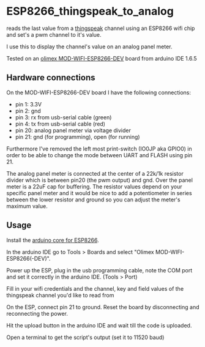 # ESP8266_thingspeak_to_analog

reads the last value from a [thingspeak](https://thingspeak.com/) channel using an ESP8266 wifi chip and set's a pwm channel to it's value. 

I use this to display the channel's value on an analog panel meter.

Tested on an [olimex MOD-WIFI-ESP8266-DEV](https://www.olimex.com/Products/IoT/MOD-WIFI-ESP8266-DEV/open-source-hardware) board from arduino IDE 1.6.5

## Hardware connections

On the MOD-WIFI-ESP8266-DEV board I have the following connections:

* pin 1: 3.3V
* pin 2: gnd
* pin 3: rx from usb-serial cable (green)
* pin 4: tx from usb-serial cable (red)
* pin 20: analog panel meter via voltage divider
* pin 21: gnd (for programming), open (for running)

Furthermore I've removed the left most print-switch (IO0JP aka GPIO0) in order to be able to change the mode between UART and FLASH using pin 21.

The analog panel meter is connected at the center of a 22k/1k resistor divider which is between pin20 (the pwm output) and gnd. Over the panel meter is a 22uF cap for buffering. The resistor values depend on your specific panel meter and it would be nice to add a potentiometer in series between the lower resistor and ground so you can adjust the meter's maximum value.

## Usage

Install the [arduino core for ESP8266](https://github.com/esp8266/Arduino). 

In the arduino IDE go to Tools > Boards and select "Olimex MOD-WIFI-ESP8266(-DEV)".

Power up the ESP, plug in the usb programming cable, note the COM port and set it correctly in the arduino IDE. (Tools > Port)

Fill in your wifi credentials and the channel, key and field values of the thingspeak channel you'd like to read from

On the ESP, connect pin 21 to ground. Reset the board by disconnecting and reconnecting the power.

Hit the upload button in the arduino IDE and wait till the code is uploaded.

Open a terminal to get the script's output (set it to 11520 baud)
